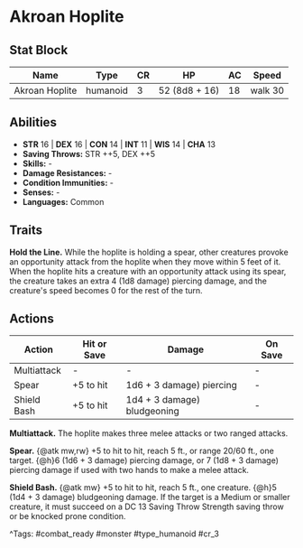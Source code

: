 # Akroan Hoplite

## Stat Block

| Name | Type | CR | HP | AC | Speed |
|------|------|----|----|----|-------|
| Akroan Hoplite | humanoid | 3 | 52 (8d8 + 16) | 18 | walk 30 |

## Abilities

- **STR** 16 | **DEX** 16 | **CON** 14 | **INT** 11 | **WIS** 14 | **CHA** 13
- **Saving Throws:** STR ++5, DEX ++5  
- **Skills:** -  
- **Damage Resistances:** -  
- **Condition Immunities:** -  
- **Senses:** -  
- **Languages:** Common

## Traits

**Hold the Line.** While the hoplite is holding a spear, other creatures provoke an opportunity attack from the hoplite when they move within 5 feet of it. When the hoplite hits a creature with an opportunity attack using its spear, the creature takes an extra 4 (1d8 damage) piercing damage, and the creature's speed becomes 0 for the rest of the turn.


## Actions

| Action | Hit or Save | Damage | On Save |
|--------|--------------|--------|----------|
| Multiattack | - | - | - |
| Spear | +5 to hit | 1d6 + 3 damage) piercing | - |
| Shield Bash | +5 to hit | 1d4 + 3 damage) bludgeoning | - |

**Multiattack.** The hoplite makes three melee attacks or two ranged attacks.

**Spear.** {@atk mw,rw} +5 to hit to hit, reach 5 ft., or range 20/60 ft., one target. {@h}6 (1d6 + 3 damage) piercing damage, or 7 (1d8 + 3 damage) piercing damage if used with two hands to make a melee attack.

**Shield Bash.** {@atk mw} +5 to hit to hit, reach 5 ft., one creature. {@h}5 (1d4 + 3 damage) bludgeoning damage. If the target is a Medium or smaller creature, it must succeed on a DC 13 Saving Throw Strength saving throw or be knocked prone condition.


^Tags: #combat_ready #monster #type_humanoid #cr_3